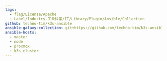 ```yaml
---
tags:
  - flag/License/Apache
  - Label/Industry-工业科学/IT/Library/Plugin/Ansible/Collection
github: techno-tim/k3s-ansible
ansible-galaxy-collection: git+https://github.com/techno-tim/k3s-ansible.git
ansible-hosts:
  - master
  - node
  - proxmox
  - k3s_cluster
---
```

